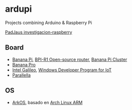 ardupi
======

Projects combining Arduino & Raspberry Pi

[PadJaus investigacion-raspberry](http://pad.freejaus.com/p/investigacion-raspberry)

## Board

* [Banana Pi](http://www.bananapi.org/p/product.html), [BPI-R1 Open-source router](http://www.sinovoip.com.cn/ecp_view.asp?id=554), [Banana Pi Cluster](http://banoffeepiserver.com/banana-pi-server-cluster/)
* [Banana Pro](http://www.lemaker.org/)
* [Intel Galileo](http://www.intel.es/content/www/es/es/do-it-yourself/galileo-maker-quark-board.html), [Windows Developer Program for IoT](https://ms-iot.github.io/content/SampleApps.htm)
* [Parallella](http://www.parallella.org/board/)

## OS

* [ArkOS](https://arkos.io/what-is-arkos/), basado en [Arch Linux ARM](http://archlinuxarm.org/)
